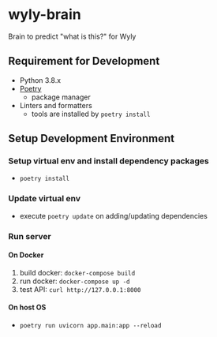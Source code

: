 # wyly-brain

Brain to predict "what is this?" for Wyly

## Requirement for Development

- Python 3.8.x
- [Poetry](https://github.com/python-poetry/poetry#installation)
  - package manager
- Linters and formatters
  - tools are installed by `poetry install`

## Setup Development Environment

### Setup virtual env and install dependency packages

- `poetry install`

### Update virtual env

- execute `poetry update` on adding/updating dependencies

### Run server

#### On Docker

1. build docker: `docker-compose build`
2. run docker: `docker-compose up -d`
3. test API: `curl http://127.0.0.1:8000`

#### On host OS

- `poetry run uvicorn app.main:app --reload`
